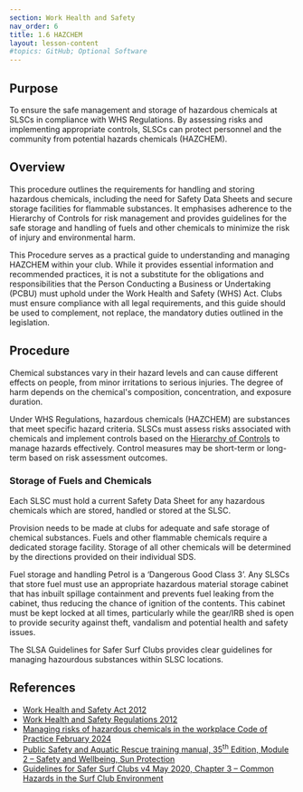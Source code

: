 ```yaml
---
section: Work Health and Safety
nav_order: 6
title: 1.6 HAZCHEM
layout: lesson-content
#topics: GitHub; Optional Software
---
```


## Purpose

To ensure the safe management and storage of hazardous chemicals at SLSCs in compliance with WHS Regulations. By assessing risks and implementing appropriate controls, SLSCs can protect personnel and the community from potential hazards chemicals (HAZCHEM).

## Overview

This procedure outlines the requirements for handling and storing hazardous chemicals, including the need for Safety Data Sheets and secure storage facilities for flammable substances. It emphasises adherence to the Hierarchy of Controls for risk management and provides guidelines for the safe storage and handling of fuels and other chemicals to minimize the risk of injury and environmental harm.

This Procedure serves as a practical guide to understanding and managing HAZCHEM within your club. While it provides essential information and recommended practices, it is not a substitute for the obligations and responsibilities that the Person Conducting a Business or Undertaking (PCBU) must uphold under the Work Health and Safety (WHS) Act. Clubs must ensure compliance with all legal requirements, and this guide should be used to complement, not replace, the mandatory duties outlined in the legislation.

## Procedure

Chemical substances vary in their hazard levels and can cause different effects on people, from minor irritations to serious injuries. The degree of harm depends on the chemical's composition, concentration, and exposure duration.

Under WHS Regulations, hazardous chemicals (HAZCHEM) are substances that meet specific hazard criteria. SLSCs must assess risks associated with chemicals and implement controls based on the [Hierarchy of Controls](https://www.safework.sa.gov.au/resources/online-activities/introduction-to-safety-tutorial/introduction-to-safety/safety-tutorial-hazards#:~:text=Eliminating%20the%20hazard%20and%20risk,protective%20personal%20equipment%20%28PPE%29.) to manage hazards effectively. Control measures may be short-term or long-term based on risk assessment outcomes.

### Storage of Fuels and Chemicals

Each SLSC must hold a current Safety Data Sheet for any hazardous chemicals which are stored, handled or stored at the SLSC.

Provision needs to be made at clubs for adequate and safe storage of chemical substances. Fuels and other flammable chemicals require a dedicated storage facility. Storage of all other chemicals will be determined by the directions provided on their individual SDS.

Fuel storage and handling Petrol is a ‘Dangerous Good Class 3’. Any SLSCs that store fuel must use an appropriate hazardous material storage cabinet that has inbuilt spillage containment and prevents fuel leaking from the cabinet, thus reducing the chance of ignition of the contents. This cabinet must be kept locked at all times, particularly while the gear/IRB shed is open to provide security against theft, vandalism and potential health and safety issues.

The SLSA Guidelines for Safer Surf Clubs provides clear guidelines for managing hazourdous substances within SLSC locations.

## References

- [Work Health and Safety Act 2012](https://www.legislation.sa.gov.au/LZ/C/A/WORK%20HEALTH%20AND%20SAFETY%20ACT%202012.aspx)
- [Work Health and Safety Regulations 2012](https://www.legislation.sa.gov.au/lz?path=%2Fc%2Fr%2Fwork%20health%20and%20safety%20regulations%202012)
- [Managing risks of hazardous chemicals in the workplace Code of Practice February 2024](https://www.safework.sa.gov.au/__data/assets/pdf_file/0005/136274/Draft-Code-of-Practice_-Managing-risks-of-hazardous-chemicals-in-the-workplace.pdf)
- [Public Safety and Aquatic Rescue training manual, 35<sup>th</sup> Edition, Module 2 – Safety and Wellbeing, Sun Protection](https://members.sls.com.au/members/document_library/1/media/8571)
- [Guidelines for Safer Surf Clubs v4 May 2020, Chapter 3 – Common Hazards in the Surf Club Environment](https://members.sls.com.au/members/document_library/1/media/3373)